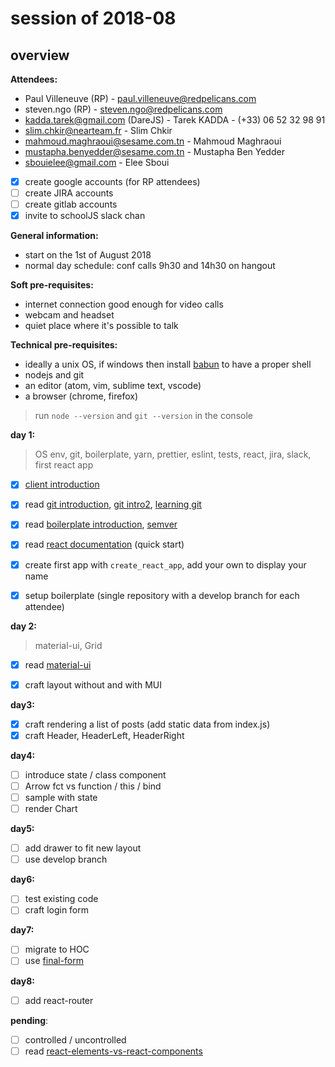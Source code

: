 # session of 2018-08
## overview

**Attendees:**
* Paul Villeneuve (RP) - paul.villeneuve@redpelicans.com
* steven.ngo (RP) - steven.ngo@redpelicans.com
* kadda.tarek@gmail.com (DareJS) - Tarek KADDA - (+33) 06 52 32 98 91
* slim.chkir@nearteam.fr - Slim Chkir
* mahmoud.maghraoui@sesame.com.tn - Mahmoud Maghraoui
* mustapha.benyedder@sesame.com.tn - Mustapha Ben Yedder
* sbouielee@gmail.com - Elee Sboui


- [x] create google accounts (for RP attendees)
- [ ] create JIRA accounts 
- [ ] create gitlab accounts
- [x] invite to schoolJS slack chan

**General information:**
* start on the 1st of August 2018
* normal day schedule: conf calls 9h30 and 14h30 on hangout

**Soft pre-requisites:**
* internet connection good enough for video calls
* webcam and headset
* quiet place where it's possible to talk

**Technical pre-requisites:**
* ideally a unix OS, if windows then install [babun](http://babun.github.io/) to have a proper shell
* nodejs and git
* an editor (atom, vim, sublime text, vscode)
* a browser (chrome, firefox)

> run `node --version` and `git --version` in the console

**day 1:**
> OS env, git, boilerplate, yarn, prettier, eslint, tests, react, jira, slack, first react app

- [x] [client introduction](https://docs.google.com/presentation/d/1nkelpLG-BikiiHWvfkUj7zxZDdMBx0pyCOhVnqDZLXE)
- [x] read [git introduction](http://nvie.com/posts/a-successful-git-branching-model/), [git intro2](https://delicious-insights.com/fr/articles/bien-utiliser-git-merge-et-rebase/), [learning git](https://learngitbranching.js.org/)
- [x] read [boilerplate introduction](https://github.com/facebook/create-react-app), [semver](https://semver.org/)
- [x] read [react documentation](https://reactjs.org/docs/hello-world.html) (quick start)
- [x] create first app with `create_react_app`, add your own <App/> to display your name
- [x] setup boilerplate (single repository with a develop branch for each attendee)


**day 2:**
> material-ui, Grid

- [x] read [material-ui](https://material-ui.com/getting-started/usage/)
- [x] craft layout without and with MUI 


**day3:**

- [x] craft rendering a list of posts (add static data from index.js)
- [x] craft Header, HeaderLeft, HeaderRight

**day4:**

- [ ] introduce state / class component
- [ ] Arrow fct vs function / this / bind
- [ ] sample with state
- [ ] render Chart

**day5:**
- [ ] add drawer to fit new layout
- [ ] use develop branch

**day6:**
- [ ] test existing code
- [ ] craft login form

**day7:**
- [ ] migrate to HOC
- [ ] use [final-form](https://github.com/final-form/react-final-form#material-ui-10)

**day8:**
- [ ] add react-router


**pending**:
- [ ] controlled / uncontrolled
- [ ] read [react-elements-vs-react-components](https://medium.freecodecamp.org/react-elements-vs-react-components-fdc776705880)
